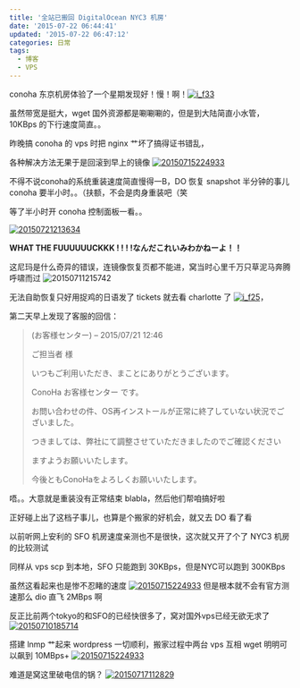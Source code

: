```yaml
---
title: '全站已搬回 DigitalOcean NYC3 机房'
date: '2015-07-22 06:44:41'
updated: '2015-07-22 06:47:12'
categories: 日常
tags:
  - 博客
  - VPS
---
```



conoha 东京机房体验了一个星期发现好！慢！啊！[![i_f33](https://img.blessing.studio/images/2015/05/2015-05-24_09-19-271.png)](https://img.blessing.studio/images/2015/05/2015-05-24_09-19-271.png)

虽然带宽是挺大，wget 国外资源都是唰唰唰的，但是到大陆简直小水管，10KBps 的下行速度简直。。

昨晚搞 conoha 的 vps 时把 nginx 艹坏了搞得证书错乱，

各种解决方法无果于是回滚到早上的镜像 [![20150715224933](https://img.blessing.studio/images/2015/07/2015-07-15_14-49-46.jpg)](https://img.blessing.studio/images/2015/07/2015-07-15_14-49-46.jpg)

不得不说conoha的系统重装速度简直慢得一B，DO 恢复 snapshot 半分钟的事儿 conoha 要半小时。。（扶额，不会是肉身重装吧（笑

等了半小时开 conoha 控制面板一看。。

[![20150721213634](https://img.blessing.studio/images/2015/07/2015-07-21_13-38-35.png)](https://img.blessing.studio/images/2015/07/2015-07-21_13-38-35.png)

**WHAT THE FUUUUUUCKKK ! ! ! !なんだこれいみわかねーよ！！**

这尼玛是什么奇异的错误，连镜像恢复页都不能进，窝当时心里千万只草泥马奔腾呼啸而过 ![20150711215742](https://img.blessing.studio/images/2015/07/2015-07-11_13-57-54.jpg)

无法自助恢复只好用捉鸡的日语发了 tickets 就去看 charlotte 了 [![i_f25](https://img.blessing.studio/images/2015/03/i_f25.png)](https://img.blessing.studio/images/2015/03/i_f25.png)，

第二天早上发现了客服的回信：

> (お客様センター) – 2015/07/21 12:46
> 
> ご担当者 様
> 
> いつもご利用いただき、まことにありがとうございます。
> 
> ConoHa お客様センター です。
> 
> お問い合わせの件、OS再インストールが正常に終了していない状況でございました。
> 
> つきましては、<wbr></wbr>弊社にて調整させていただきましたのでご確認ください
> 
> ますようお願いいたします。
> 
> 今後ともConoHaをよろしくお願いいたします。

唔。。大意就是重装没有正常结束 blabla，然后他们帮咱搞好啦

正好碰上出了这档子事儿，也算是个搬家的好机会，就又去 DO 看了看

以前听网上安利的 SFO 机房速度亲测也不是很快，这次就又开了个了 NYC3 机房的比较测试

同样从 vps scp 到本地，SFO 只能跑到 30KBps，但是NYC可以跑到 300KBps

虽然这看起来也是惨不忍睹的速度 [![20150715224933](https://img.blessing.studio/images/2015/07/2015-07-15_14-49-46.jpg)](https://img.blessing.studio/images/2015/07/2015-07-15_14-49-46.jpg) 但是根本就不会有官方测速那么 dio 直飞 2MBps 啊

反正比前两个tokyo的和SFO的已经快很多了，窝对国外vps已经无欲无求了 [![20150710185714](https://img.blessing.studio/images/2015/07/2015-07-10_10-57-26.jpg)](https://img.blessing.studio/images/2015/07/2015-07-10_10-57-26.jpg)

搭建 lnmp 艹起来 wordpress 一切顺利，搬家过程中两台 vps 互相 wget 明明可以飙到 10MBps+ [![20150715224933](https://img.blessing.studio/images/2015/07/2015-07-15_14-49-46.jpg)](https://img.blessing.studio/images/2015/07/2015-07-15_14-49-46.jpg)

难道是窝这里破电信的锅？ [![20150717112829](https://img.blessing.studio/images/2015/07/2015-07-17_03-28-41.jpg)](https://img.blessing.studio/images/2015/07/2015-07-17_03-28-41.jpg)



